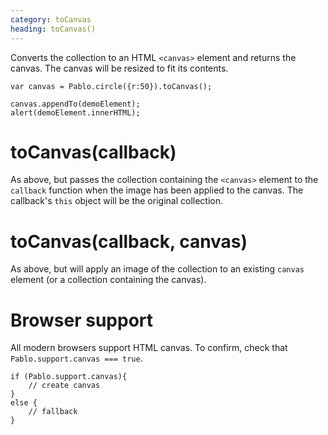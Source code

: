 ```yaml
---
category: toCanvas
heading: toCanvas()
---
```


Converts the collection to an HTML `<canvas>` element and returns the canvas. The canvas will be resized to fit its contents.

    var canvas = Pablo.circle({r:50}).toCanvas();

    canvas.appendTo(demoElement);
    alert(demoElement.innerHTML);


# toCanvas(callback)

As above, but passes the collection containing the `<canvas>` element to the `callback` function when the image has been applied to the canvas. The callback's `this` object will be the original collection.


# toCanvas(callback, canvas)

As above, but will apply an image of the collection to an existing `canvas` element (or a collection containing the canvas).


# Browser support

All modern browsers support HTML canvas. To confirm, check that `Pablo.support.canvas === true`.

    if (Pablo.support.canvas){
        // create canvas
    }
    else {
        // fallback
    }
